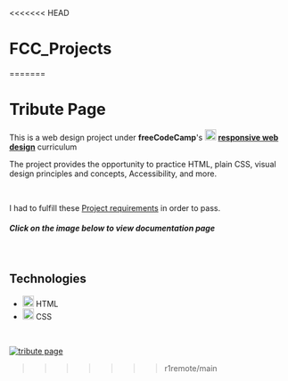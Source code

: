 <<<<<<< HEAD
# FCC_Projects
=======
# Tribute Page

This is a web design project under **freeCodeCamp**'s
[<img src='https://github.com/dewslyse/personal-portfolio-webpage/blob/main/freeCodeCampLogo.svg' alt='freecodecamp' height='20'>](https://www.freecodecamp.org/)
[**responsive web design**](https://www.freecodecamp.org/learn/responsive-web-design/) curriculum

The project provides the opportunity to practice HTML, plain CSS, visual design principles and concepts, Accessibility, and more.

<br>

I had to fulfill these [Project requirements](https://www.freecodecamp.org/learn/responsive-web-design/responsive-web-design-projects/build-a-tribute-page) in order to pass.

##### Click on the image below to view _documentation_ page

<br>

## Technologies
* <img src='https://www.flaticon.com/svg/vstatic/svg/1216/1216733.svg?token=exp=1616001194~hmac=7c009330d0ad48bad63d71be0903062a' alt='HTML' height='20'> HTML
* <img src='https://www.flaticon.com/svg/vstatic/svg/732/732190.svg?token=exp=1616001992~hmac=6e1a0f871e685ce3ba0cc58e3ce7ea1d' alt='CSS' height='20'> CSS 


<br>

[<img src="https://github.com/dewslyse/personal-portfolio-webpage/blob/main/tribute-page.jpg" alt="tribute page">](https://codepen.io/dewslyse/full/bGwzgYR)
>>>>>>> r1remote/main
